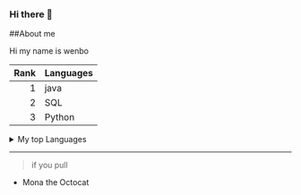 ### Hi there 👋

##About me

Hi my name is wenbo

| Rank | Languages |
|-----:|-----------|
|     1| java      |
|     2| SQL       |
|     3| Python    |


<details>
  <summary>
    My top Languages
  </summary>
 | Rank | Languages |
|-----:|-----------|
|     1| java      |
|     2| SQL       |
|     3| Python    |

</details>


---

>if you pull
- Mona the Octocat
